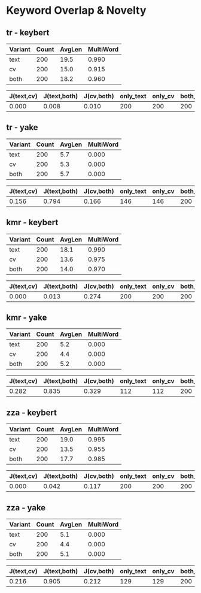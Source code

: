 # Keyword Overlap & Novelty

## tr - keybert
| Variant | Count | AvgLen | MultiWord |
|---------|-------|--------|-----------|
| text | 200 | 19.5 | 0.990 |
| cv | 200 | 15.0 | 0.915 |
| both | 200 | 18.2 | 0.960 |

| J(text,cv) | J(text,both) | J(cv,both) | only_text | only_cv | both_total | new_in_both | new_in_both% |
|-----------|--------------|-----------|-----------|---------|------------|-------------|--------------|
| 0.000 | 0.008 | 0.010 | 200 | 200 | 200 | 193 | 96.50% |

## tr - yake
| Variant | Count | AvgLen | MultiWord |
|---------|-------|--------|-----------|
| text | 200 | 5.7 | 0.000 |
| cv | 200 | 5.3 | 0.000 |
| both | 200 | 5.7 | 0.000 |

| J(text,cv) | J(text,both) | J(cv,both) | only_text | only_cv | both_total | new_in_both | new_in_both% |
|-----------|--------------|-----------|-----------|---------|------------|-------------|--------------|
| 0.156 | 0.794 | 0.166 | 146 | 146 | 200 | 17 | 8.50% |

## kmr - keybert
| Variant | Count | AvgLen | MultiWord |
|---------|-------|--------|-----------|
| text | 200 | 18.1 | 0.990 |
| cv | 200 | 13.6 | 0.975 |
| both | 200 | 14.0 | 0.970 |

| J(text,cv) | J(text,both) | J(cv,both) | only_text | only_cv | both_total | new_in_both | new_in_both% |
|-----------|--------------|-----------|-----------|---------|------------|-------------|--------------|
| 0.000 | 0.013 | 0.274 | 200 | 200 | 200 | 109 | 54.50% |

## kmr - yake
| Variant | Count | AvgLen | MultiWord |
|---------|-------|--------|-----------|
| text | 200 | 5.2 | 0.000 |
| cv | 200 | 4.4 | 0.000 |
| both | 200 | 5.2 | 0.000 |

| J(text,cv) | J(text,both) | J(cv,both) | only_text | only_cv | both_total | new_in_both | new_in_both% |
|-----------|--------------|-----------|-----------|---------|------------|-------------|--------------|
| 0.282 | 0.835 | 0.329 | 112 | 112 | 200 | 6 | 3.00% |

## zza - keybert
| Variant | Count | AvgLen | MultiWord |
|---------|-------|--------|-----------|
| text | 200 | 19.0 | 0.995 |
| cv | 200 | 13.5 | 0.955 |
| both | 200 | 17.7 | 0.985 |

| J(text,cv) | J(text,both) | J(cv,both) | only_text | only_cv | both_total | new_in_both | new_in_both% |
|-----------|--------------|-----------|-----------|---------|------------|-------------|--------------|
| 0.000 | 0.042 | 0.117 | 200 | 200 | 200 | 142 | 71.00% |

## zza - yake
| Variant | Count | AvgLen | MultiWord |
|---------|-------|--------|-----------|
| text | 200 | 5.1 | 0.000 |
| cv | 200 | 4.4 | 0.000 |
| both | 200 | 5.1 | 0.000 |

| J(text,cv) | J(text,both) | J(cv,both) | only_text | only_cv | both_total | new_in_both | new_in_both% |
|-----------|--------------|-----------|-----------|---------|------------|-------------|--------------|
| 0.216 | 0.905 | 0.212 | 129 | 129 | 200 | 8 | 4.00% |
